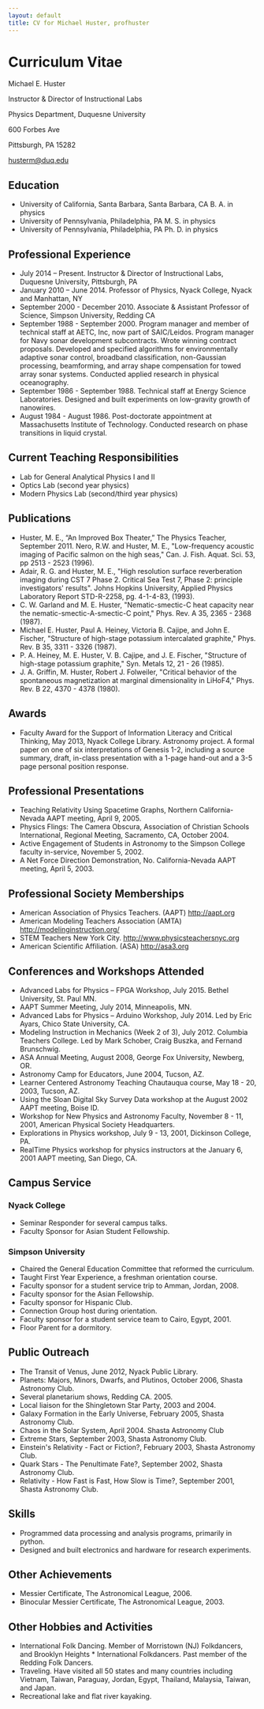 ```yaml
---
layout: default
title: CV for Michael Huster, profhuster
---
```

# Curriculum Vitae
Michael E. Huster


Instructor & Director of Instructional Labs


Physics Department, Duquesne University 


600 Forbes Ave


Pittsburgh, PA 15282


husterm@duq.edu


## Education
* University of California, Santa Barbara, Santa Barbara, CA	B. A. in physics
* University of Pennsylvania, Philadelphia, PA			M. S. in physics
* University of Pennsylvania, Philadelphia, PA			Ph. D. in physics

## Professional Experience
* July 2014 – Present.
Instructor & Director of Instructional Labs, Duquesne University, Pittsburgh, PA
* January 2010 – June 2014. 
Professor of Physics, Nyack College, Nyack and Manhattan, NY
* September 2000 - December 2010. 
Associate  & Assistant Professor of Science, Simpson University, Redding CA 
* September 1988 - September 2000. 
Program manager and member of technical staff at AETC, Inc, now part of SAIC/Leidos. Program manager for Navy sonar development subcontracts. Wrote winning contract proposals.
Developed and specified algorithms for environmentally adaptive sonar control, broadband classification, non-Gaussian processing, beamforming, and array shape compensation for towed array sonar systems. 
Conducted applied research in physical oceanography. 
* September 1986 - September 1988. 
Technical staff at Energy Science Laboratories. Designed and built experiments on low-gravity growth of nanowires. 
* August 1984 - August 1986. 
Post-doctorate appointment at Massachusetts Institute of Technology. Conducted research on phase transitions in liquid crystal. 
## Current Teaching Responsibilities
* Lab for General Analytical Physics I and II
* Optics Lab (second year physics)
* Modern Physics Lab (second/third year physics)


## Publications
* Huster, M. E., “An Improved Box Theater,” The Physics Teacher, September 2011.
Nero, R.W. and Huster, M. E., "Low-frequency acoustic imaging of Pacific salmon on the high seas," Can. J. Fish. Aquat. Sci. 53, pp 2513 - 2523 (1996). 
* Adair, R. G. and Huster, M. E., "High resolution surface reverberation imaging during CST 7 Phase 2. Critical Sea Test 7, Phase 2: principle investigators' results". Johns Hopkins University, Applied Physics Laboratory Report STD-R-2258, pg. 4-1-4-83, (1993). 
* C. W. Garland and M. E. Huster, "Nematic-smectic-C heat capacity near the nematic-smectic-A-smectic-C point," Phys. Rev. A 35, 2365 - 2368 (1987). 
* Michael E. Huster, Paul A. Heiney, Victoria B. Cajipe, and John E. Fischer, "Structure of high-stage potassium intercalated graphite," Phys. Rev. B 35, 3311 - 3326 (1987). 
* P. A. Heiney, M. E. Huster, V. B. Cajipe, and J. E. Fischer, "Structure of high-stage potassium graphite," Syn. Metals 12, 21 - 26 (1985). 
* J. A. Griffin, M. Huster, Robert J. Folweiler, "Critical behavior of the spontaneous magnetization at marginal dimensionality in LiHoF4," Phys. Rev. B 22, 4370 - 4378 (1980). 

## Awards
* Faculty Award for the Support of Information Literacy and Critical Thinking, May 2013, Nyack College Library. Astronomy project. A formal paper on one of six interpretations of Genesis 1-2, including a source summary, draft, in-class presentation with a 1-page hand-out and a 3-5 page personal position response. 


## Professional Presentations
* Teaching Relativity Using Spacetime Graphs, Northern California-Nevada AAPT meeting, April 9, 2005. 
* Physics Flings: The Camera Obscura, Association of Christian Schools International, Regional Meeting, Sacramento, CA, October 2004. 
* Active Engagement of Students in Astronomy to the Simpson College faculty in-service, November 5, 2002. 
* A Net Force Direction Demonstration, No. California-Nevada AAPT meeting, April 5, 2003. 

## Professional Society Memberships
* American Association of Physics Teachers. (AAPT) http://aapt.org
* American Modeling Teachers  Association (AMTA) http://modelinginstruction.org/
* STEM Teachers New York City. http://www.physicsteachersnyc.org 
* American Scientific Affiliation. (ASA) http://asa3.org


## Conferences and Workshops Attended
* Advanced Labs for Physics – FPGA Workshop, July 2015. Bethel University, St. Paul MN.
* AAPT Summer Meeting, July 2014, Minneapolis, MN.
* Advanced Labs for Physics – Arduino Workshop, July 2014. Led by Eric Ayars, Chico State University, CA.
* Modeling Instruction in Mechanics (Week 2 of 3), July 2012. Columbia Teachers College. Led by Mark Schober, Craig Buszka, and Fernand Brunschwig. 
* ASA Annual Meeting, August 2008, George Fox University, Newberg, OR. 
* Astronomy Camp for Educators, June 2004, Tucson, AZ. 
* Learner Centered Astronomy Teaching Chautauqua course, May 18 - 20, 2003, Tucson, AZ. 
* Using the Sloan Digital Sky Survey Data workshop at the August 2002 AAPT meeting, Boise ID. 
* Workshop for New Physics and Astronomy Faculty, November 8 - 11, 2001, American Physical Society Headquarters. 
* Explorations in Physics workshop, July 9 - 13, 2001, Dickinson College, PA. 
* RealTime Physics workshop for physics instructors at the January 6, 2001 AAPT meeting, San Diego, CA. 


## Campus Service
### Nyack College
* Seminar Responder for several campus talks.
* Faculty Sponsor for Asian Student Fellowship.

### Simpson University 
* Chaired the General Education Committee that reformed the curriculum.
* Taught First Year Experience, a freshman orientation course. 
* Faculty sponsor for a student service trip to Amman, Jordan, 2008.
* Faculty sponsor for the Asian Fellowship. 
* Faculty sponsor for Hispanic Club. 
* Connection Group host during orientation. 
* Faculty sponsor for a student service team to Cairo, Egypt, 2001. 
* Floor Parent for a dormitory. 

## Public Outreach
* The Transit of Venus, June 2012, Nyack Public Library.
* Planets: Majors, Minors, Dwarfs, and Plutinos, October 2006, Shasta Astronomy Club. 
* Several planetarium shows, Redding CA. 2005. 
* Local liaison for the Shingletown Star Party, 2003 and 2004. 
* Galaxy Formation in the Early Universe, February 2005, Shasta Astronomy Club. 
* Chaos in the Solar System, April 2004. Shasta Astronomy Club 
* Extreme Stars, September 2003, Shasta Astronomy Club. 
* Einstein's Relativity - Fact or Fiction?, February 2003, Shasta Astronomy Club. 
* Quark Stars - The Penultimate Fate?, September 2002, Shasta Astronomy Club. 
* Relativity - How Fast is Fast, How Slow is Time?, September 2001, Shasta Astronomy Club. 

## Skills
* Programmed data processing and analysis programs, primarily in python. 
* Designed and built electronics and hardware for research experiments.


## Other Achievements
* Messier Certificate, The Astronomical League, 2006. 
* Binocular Messier Certificate, The Astronomical League, 2003. 

## Other Hobbies and Activities
* International Folk Dancing. Member of Morristown (NJ) Folkdancers, and Brooklyn Heights * International Folkdancers. Past member of the Redding Folk Dancers.
* Traveling. Have visited all 50 states and many countries including Vietnam, Taiwan, Paraguay, Jordan, Egypt, Thailand, Malaysia, Taiwan, and Japan.
* Recreational lake and flat river kayaking.
